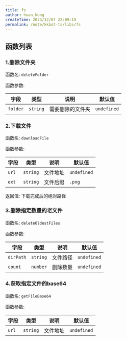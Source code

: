 ```yaml
---
title: fs
author: huan_kong
createTime: 2023/12/07 22:09:19
permalink: /note/kkbot-ts/libs/fs
---
```


## 函数列表

### 1.删除文件夹

函数名: `deleteFolder`

函数参数:

| 字段     | 类型     | 说明             | 默认值      |
| -------- | -------- | ---------------- | ----------- |
| `folder` | `string` | 需要删除的文件夹 | `undefined` |

### 2.下载文件

函数名: `downloadFile`

函数参数:

| 字段  | 类型     | 说明     | 默认值      |
| ----- | -------- | -------- | ----------- |
| `url` | `string` | 文件地址 | `undefined` |
| `ext` | `string` | 文件后缀 | `.png`      |

返回值: 下载完成后的绝对路径

### 3.删除指定数量的老文件

函数名: `deleteOldestFiles`

函数参数:

| 字段      | 类型     | 说明     | 默认值      |
| --------- | -------- | -------- | ----------- |
| `dirPath` | `string` | 文件路径 | `undefined` |
| `count`   | `number` | 删除数量 | `undefined` |

### 4.获取指定文件的base64

函数名: `getFileBase64`

函数参数:

| 字段  | 类型     | 说明     | 默认值      |
| ----- | -------- | -------- | ----------- |
| `url` | `string` | 文件地址 | `undefined` |
